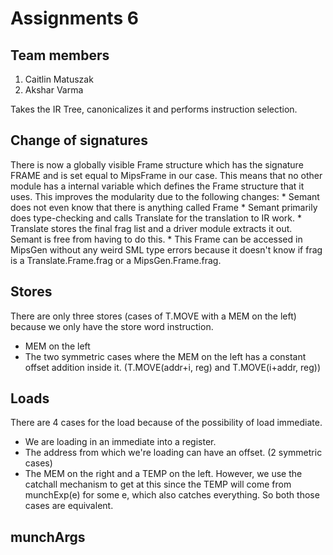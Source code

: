 # Assignments 6
## Team members
1. Caitlin Matuszak
2. Akshar Varma

Takes the IR Tree, canonicalizes it and performs instruction selection.

## Change of signatures
There is now a globally visible Frame structure which has the signature FRAME and is set equal to MipsFrame in our case. This means that no other module has a internal variable which defines the Frame structure that it uses. This improves the modularity due to the following changes:
    * Semant does not even know that there is anything called Frame
    * Semant primarily does type-checking and calls Translate for the translation to IR work.
    * Translate stores the final frag list and a driver module extracts it out. Semant is free from having to do this.
    * This Frame can be accessed in MipsGen without any weird SML type errors because it doesn't know if frag is a Translate.Frame.frag or a MipsGen.Frame.frag.


## Stores
There are only three stores (cases of T.MOVE with a MEM on the left) because we only have the store word instruction.
* MEM on the left 
* The two symmetric cases where the MEM on the left has a constant offset addition inside it. (T.MOVE(addr+i, reg) and T.MOVE(i+addr, reg))

## Loads
There are 4 cases for the load because of the possibility of load immediate.
* We are loading in an immediate into a register.
* The address from which we're loading can have an offset. (2 symmetric cases)
* The MEM on the right and a TEMP on the left. However, we use the catchall mechanism to get at this since the TEMP will come from munchExp(e) for some e, which also catches everything. So both those cases are equivalent.

## munchArgs
